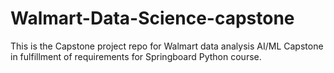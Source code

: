 # Walmart-Data-Science-capstone

This is the Capstone project repo for Walmart data analysis AI/ML Capstone in fulfillment of requirements for Springboard Python course.
